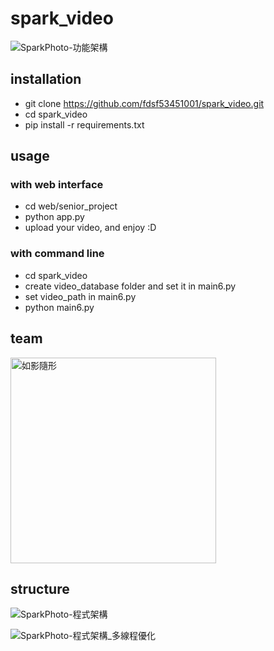 # spark_video

![SparkPhoto-功能架構](https://user-images.githubusercontent.com/35889113/203204055-d14abac6-c199-4f7f-ab1a-656eaed86ff8.png)

## installation
* git clone https://github.com/fdsf53451001/spark_video.git
* cd spark_video
* pip install -r requirements.txt

## usage
### with web interface
* cd web/senior_project
* python app.py
* upload your video, and enjoy :D

### with command line
* cd spark_video
* create video_database folder and set it in main6.py
* set video_path in main6.py
* python main6.py

## team
<img width="329" alt="如影隨形" src="https://user-images.githubusercontent.com/35889113/203204415-81beb247-d41d-4199-bfaa-0614864dae0d.png">

## structure
![SparkPhoto-程式架構](https://user-images.githubusercontent.com/35889113/203204201-56d40244-85ee-48c6-aa94-1fdff301f2c3.png)

![SparkPhoto-程式架構_多線程優化](https://user-images.githubusercontent.com/35889113/208694384-e4c8a7f3-b72a-4810-9036-4f73ef410909.png)

